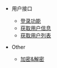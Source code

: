 
* 用户接口

	* [登录功能](zh-cn/crypto)
	* [获取用户信息](user/getuserinfo)
	* [获取用户列表](user/getuerlist)

* Other
	* [加密&解密](other/)